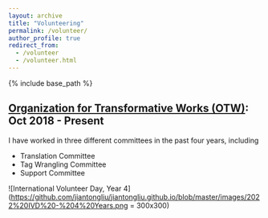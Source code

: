 ```yaml
---
layout: archive
title: "Volunteering"
permalink: /volunteer/
author_profile: true
redirect_from:
  - /volunteer
  - /volunteer.html
---
```


{% include base_path %}

[Organization for Transformative Works (OTW)](https://www.transformativeworks.org/): Oct 2018 - Present
------

I have worked in three different committees in the past four years, including
* Translation Committee
* Tag Wrangling Committee
* Support Committee


![International Volunteer Day, Year 4](https://github.com/jiantongliu/jiantongliu.github.io/blob/master/images/2022%20IVD%20-%204%20Years.png = 300x300)
